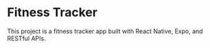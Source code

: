 # Fitness Tracker
This project is a fitness tracker app built with React Native, Expo, and RESTful APIs.